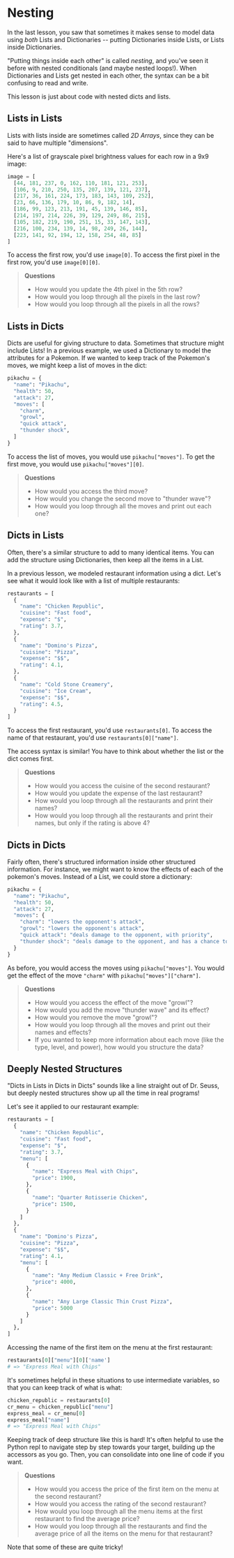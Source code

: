 # Nesting

In the last lesson, you saw that sometimes it makes sense to model data using 
_both_ Lists and Dictionaries -- putting Dictionaries inside Lists, or Lists 
inside Dictionaries.

"Putting things inside each other" is called _nesting_, and you've seen it
before with nested conditionals (and maybe nested loops!). When Dictionaries and
Lists get nested in each other, the syntax can be a bit confusing to read and
write.

This lesson is just about code with nested dicts and lists.

## Lists in Lists

Lists with lists inside are sometimes called _2D Arrays_, since they can be said
to have multiple "dimensions".

Here's a list of grayscale pixel brightness values for each row in a 9x9 image:

```python
image = [
  [44, 181, 237, 0, 162, 110, 181, 121, 253],
  [106, 9, 210, 250, 135, 207, 139, 121, 237],
  [217, 36, 161, 224, 173, 183, 143, 109, 252],
  [23, 66, 136, 179, 10, 86, 9, 182, 14],
  [186, 99, 123, 213, 191, 45, 139, 146, 85],
  [214, 197, 214, 226, 39, 129, 249, 86, 215],
  [105, 182, 219, 190, 251, 15, 33, 147, 143],
  [216, 100, 234, 139, 14, 98, 249, 26, 144],
  [223, 141, 92, 194, 12, 158, 254, 48, 85]
]
```

To access the first row, you'd use `image[0]`. To access the first pixel in the
first row, you'd use `image[0][0]`.

> **Questions**
> * How would you update the 4th pixel in the 5th row?
> * How would you loop through all the pixels in the last row?
> * How would you loop through all the pixels in all the rows?

## Lists in Dicts

Dicts are useful for giving structure to data. Sometimes that structure might
include Lists! In a previous example, we used a Dictionary to model the
attributes for a Pokemon. If we wanted to keep track of the Pokemon's moves, we
might keep a list of moves in the dict:

```python
pikachu = {
  "name": "Pikachu",
  "health": 50,
  "attack": 27,
  "moves": [
    "charm",
    "growl",
    "quick attack",
    "thunder shock",
  ]
}
```

To access the list of moves, you would use `pikachu["moves"]`. To get the first
move, you would use `pikachu["moves"][0]`.

> **Questions**
> * How would you access the third move?
> * How would you change the second move to "thunder wave"?
> * How would you loop through all the moves and print out each one?

## Dicts in Lists

Often, there's a similar structure to add to many identical items. You can add
the structure using Dictionaries, then keep all the items in a List.

In a previous lesson, we modeled restaurant information using a dict. Let's see
what it would look like with a list of multiple restaurants:

```python
restaurants = [
  {
    "name": "Chicken Republic", 
    "cuisine": "Fast food",
    "expense": "$",
    "rating": 3.7,
  },
  {
    "name": "Domino's Pizza", 
    "cuisine": "Pizza",
    "expense": "$$",
    "rating": 4.1,
  },
  {
    "name": "Cold Stone Creamery", 
    "cuisine": "Ice Cream",
    "expense": "$$",
    "rating": 4.5,
  }
]
```

To access the first restaurant, you'd use `restaurants[0]`. To access the name
of that restaurant, you'd use `restaurants[0]["name"]`.

The access syntax is similar! You have to think about whether the list or the 
dict comes first.

> **Questions**
> * How would you access the cuisine of the second restaurant?
> * How would you update the expense of the last restaurant?
> * How would you loop through all the restaurants and print their names?
> * How would you loop through all the restaurants and print their names, but
>   only if the rating is above 4?

## Dicts in Dicts

Fairly often, there's structured information inside other structured
information. For instance, we might want to know the effects of each of the
pokemon's moves. Instead of a List, we could store a dictionary:

```python
pikachu = {
  "name": "Pikachu",
  "health": 50,
  "attack": 27,
  "moves": {
    "charm": "lowers the opponent's attack",
    "growl": "lowers the opponent's attack",
    "quick attack": "deals damage to the opponent, with priority",
    "thunder shock": "deals damage to the opponent, and has a chance to paralyze the target",
  }
}
```

As before, you would access the moves using `pikachu["moves"]`. You would get
the effect of the move `"charm"` with `pikachu["moves"]["charm"]`.

> **Questions**
> * How would you access the effect of the move "growl"?
> * How would you add the move "thunder wave" and its effect?
> * How would you remove the move "growl"?
> * How would you loop through all the moves and print out their names and
>   effects?
> * If you wanted to keep more information about each move (like the type,
>   level, and power), how would you structure the data?

## Deeply Nested Structures

"Dicts in Lists in Dicts in Dicts" sounds like a line straight out of Dr. Seuss,
but deeply nested structures show up all the time in real programs!

Let's see it applied to our restaurant example:

```python
restaurants = [
  {
    "name": "Chicken Republic", 
    "cuisine": "Fast food",
    "expense": "$",
    "rating": 3.7,
    "menu": [
      {
        "name": "Express Meal with Chips",
        "price": 1900,
      },
      {
        "name": "Quarter Rotisserie Chicken",
        "price": 1500,
      }
    ]
  },
  {
    "name": "Domino's Pizza", 
    "cuisine": "Pizza",
    "expense": "$$",
    "rating": 4.1,
    "menu": [
      {
        "name": "Any Medium Classic + Free Drink",
        "price": 4000,
      },
      {
        "name": "Any Large Classic Thin Crust Pizza",
        "price": 5000
      }
    ]
  },
]
```

Accessing the name of the first item on the menu at the first restaurant:

```python
restaurants[0]["menu"][0]['name']
# => "Express Meal with Chips"
```

It's sometimes helpful in these situations to use intermediate variables, so
that you can keep track of what is what:

```python
chicken_republic = restaurants[0]
cr_menu = chicken_republic["menu"]
express_meal = cr_menu[0]
express_meal["name"]
# => "Express Meal with Chips"
```

Keeping track of deep structure like this is hard! It's often helpful to use the
Python repl to navigate step by step towards your target, building up the
accessors as you go. Then, you can consolidate into one line of code if you
want.

> **Questions**
> * How would you access the price of the first item on the menu at the second
>   restaurant?
> * How would you access the rating of the second restaurant?
> * How would you loop through all the menu items at the first restaurant to
>   find the average price?
> * How would you loop through all the restaurants and find the average price of
>   all the items on the menu for that restaurant?

Note that some of these are quite tricky!

